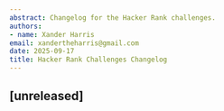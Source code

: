 ```yaml
---
abstract: Changelog for the Hacker Rank challenges.
authors:
- name: Xander Harris
email: xandertheharris@gmail.com
date: 2025-09-17
title: Hacker Rank Challenges Changelog
---
```


## [unreleased]
